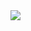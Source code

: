 <img src="https://capsule-render.vercel.app/api?type=waving&color=gradient&height=200&text=Hi,%20I'm%20Anton!&fontAlignY=40&desc=Software%20Developer%20[Python%20|%20Django%20|%20FastAPI]&descAlign=30&descAlignY=70"/>
